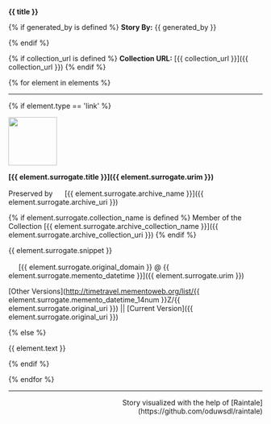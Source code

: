 
**{{ title }}**

{% if generated_by is defined %}
**Story By:** {{ generated_by }}</p>
{% endif %}

{% if collection_url is defined %}
**Collection URL:** [{{ collection_url }}]({{ collection_url }})
{% endif %}

{% for element in elements %}

---

{% if element.type == 'link' %}

<img height="96px" src="{{ element.surrogate.best_image_uri }}">

**[{{ element.surrogate.title }}]({{ element.surrogate.urim }})**

Preserved by <img src="{{ element.surrogate.archive_favicon }}" width="16"> [{{ element.surrogate.archive_name }}]({{ element.surrogate.archive_uri }})

{% if element.surrogate.collection_name is defined %}
Member of the Collection [{{ element.surrogate.archive_collection_name }}]({{ element.surrogate.archive_collection_uri }})
{% endif %}

{{ element.surrogate.snippet }}

<img src="{{ element.surrogate.original_favicon }}" width="16"> [{{ element.surrogate.original_domain }}  @  {{ element.surrogate.memento_datetime }}]({{ element.surrogate.urim }})

[Other Versions](http://timetravel.mementoweb.org/list/{{ element.surrogate.memento_datetime_14num }}Z/{{ element.surrogate.original_uri }}) || [Current Version]({{ element.surrogate.original_uri }})

{% else %}

{{ element.text }}

{% endif %}

{% endfor %}

---

<div style="text-align: right">
Story visualized with the help of [Raintale](https://github.com/oduwsdl/raintale)
</div>
